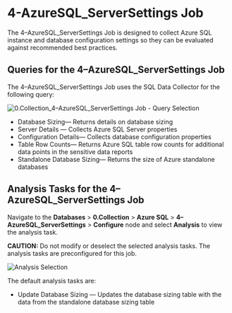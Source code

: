 # 4-AzureSQL_ServerSettings Job

The 4–AzureSQL_ServerSettings Job is designed to collect Azure SQL instance and database
configuration settings so they can be evaluated against recommended best practices.

## Queries for the 4–AzureSQL_ServerSettings Job

The 4–AzureSQL_ServerSettings Job uses the SQL Data Collector for the following query:

![0.Collection_4–AzureSQL_ServerSettings Job - Query Selection](/img/product_docs/accessanalyzer/solutions/databases/azuresql/collection/serversettings.webp)

- Database Sizing— Returns details on database sizing
- Server Details — Collects Azure SQL Server properties
- Configuration Details— Collects database configuration properties
- Table Row Counts— Returns Azure SQL table row counts for additional data points in the sensitive
  data reports
- Standalone Database Sizing— Returns the size of Azure standalone databases

## Analysis Tasks for the 4–AzureSQL_ServerSettings Job

Navigate to the **Databases** > **0.Collection** > **Azure SQL** >
**4–AzureSQL_ServerSettings** > **Configure** node and select **Analysis** to view the analysis
task.

**CAUTION:** Do not modify or deselect the selected analysis tasks. The analysis tasks are
preconfigured for this job.

![Analysis Selection](/img/product_docs/accessanalyzer/solutions/databases/azuresql/collection/serversettingsanalysis.webp)

The default analysis tasks are:

- Update Database Sizing — Updates the database sizing table with the data from the standalone
  database sizing table
